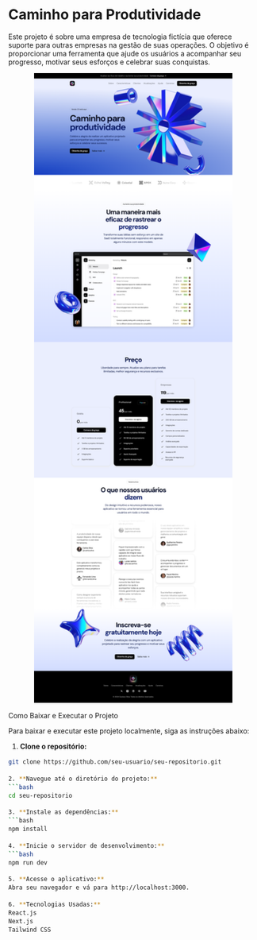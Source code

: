 # Caminho para Produtividade

Este projeto é sobre uma empresa de tecnologia fictícia que oferece suporte para outras empresas na gestão de suas operações. O objetivo é proporcionar uma ferramenta que ajude os usuários a acompanhar seu progresso, motivar seus esforços e celebrar suas conquistas.

<p align="center">
  <img src=".github/pagina.png" alt="Page Layout" width="400px">
</p

## Como Baixar e Executar o Projeto

Para baixar e executar este projeto localmente, siga as instruções abaixo:

1. **Clone o repositório:**
```bash
git clone https://github.com/seu-usuario/seu-repositorio.git

2. **Navegue até o diretório do projeto:**
```bash
cd seu-repositorio

3. **Instale as dependências:**
```bash
npm install

4. **Inicie o servidor de desenvolvimento:**
```bash
npm run dev

5. **Acesse o aplicativo:**
Abra seu navegador e vá para http://localhost:3000.

6. **Tecnologias Usadas:**
React.js
Next.js
Tailwind CSS